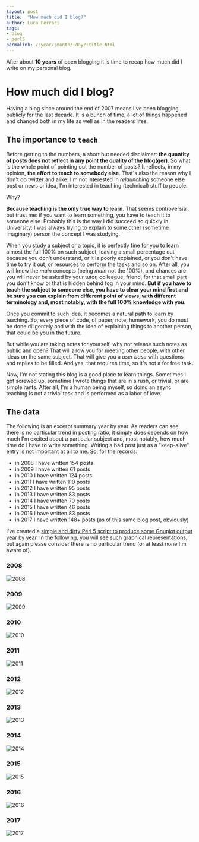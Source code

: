 ```yaml
---
layout: post
title:  "How much did I blog?"
author: Luca Ferrari
tags:
- blog
- perl5
permalink: /:year/:month/:day/:title.html
---
```


After about **10 years** of open blogging it is time to recap how much did I write on my personal blog.

# How much did I blog?

Having a blog since around the end of 2007 means I've been blogging publicly for the last decade. It is a bunch of time, a lot of things happened  and changed both in my life as well as in the readers lifes.

## The importance to `teach`

Before getting to the numbers, a short but needed disclaimer: **the quantity of posts does not reflect in any point the quality of the blog(ger)**. So what is the whole point of pointing out the number of posts? It reflects, in my opinion, **the effort to teach to somebody else**. That's also the reason why I don't do twitter and alike: I'm not interested in *relaunching* someone else post or news or idea, I'm interested in teaching (technical) stuff to people.

Why?

**Because teaching is the only true way to learn**. That seems controversial, but trust me: if you want to learn something, you have to teach it to someone else. Probably this is the way I did succeed so quickly in University: I was always trying to explain to some other (sometime imaginary) person the concept I was studying.

When you study a subject or a topic, it is perfectly fine for you to learn almost the full 100% on such subject, leaving a small percentage out because you don't understand, or it is poorly explained, or you don't have time to try it out, or resources to perform the tasks and so on. After all, you will know the *main* concepts (being *main* not the 100%), and chances are you will never be asked by your tutor, colleague, friend, for that small part you don't know or that is hidden behind fog in your mind.
**But if you have to teach the subject to someone else, you have to clear your mind first and be sure you can explain from different point of views, with different terminology and, most notably, with the full 100% knowledge with you.**

Once you commit to such idea, it becomes a natural path to learn by teaching.
So, every piece of code, of paper, note, homework, you do must be done diligentely and with the idea of explaining things to another person, that could be you in the future.

But while you are taking notes for yourself, why not release such notes as public and open? That will allow you for meeting other people, with other ideas on the same subject. That will give you a *user base* with questions and replies to be filled. And yes, that requires time, so it's not a for free task.

Now, I'm not stating this blog is a good place to learn things. Sometimes I got screwed up, sometime I wrote things that are in a rush, or trivial, or are simple rants. After all, I'm a human being myself, so doing an async teaching is not a trivial task and is performed as a labor of love.

## The data

The following is an excerpt summary year by year. As readers can see, there is no particular trend in posting ratio, it simply does depends on how much I'm excited about a particular subject and, most notably, how much time do I have to write something. Writing a bad post just as a "keep-alive" entry is not important at all to me. So, for the records:

- in 2008 I have written 154 posts
- in 2009 I have written 61  posts
- in 2010 I have written 124 posts
- in 2011 I have written 110 posts
- in 2012 I have written 95  posts
- in 2013 I have written 83  posts
- in 2014 I have written 70  posts
- in 2015 I have written 46  posts
- in 2016 I have written 83  posts
- in 2017 I have written 148+ posts (as of this same blog post, obviously)


I've created a [simple and dirty Perl 5 script to produce some Gnuplot output year by year](https://github.com/fluca1978/fluca1978-coding-bits/blob/master/perl/jekyll_post_count.pl). In the following, you will see such graphical representations, but again please consider there is no particular trend (or at least none I'm aware of).

### 2008
![2008](/images/posts/graphs/2008.png)

### 2009
![2009](/images/posts/graphs/2009.png)

### 2010
![2010](/images/posts/graphs/2010.png)

### 2011
![2011](/images/posts/graphs/2011.png)

### 2012
![2012](/images/posts/graphs/2012.png)

### 2013
![2013](/images/posts/graphs/2013.png)

### 2014
![2014](/images/posts/graphs/2014.png)

### 2015
![2015](/images/posts/graphs/2015.png)

### 2016
![2016](/images/posts/graphs/2016.png)

### 2017
![2017](/images/posts/graphs/2017.png)
